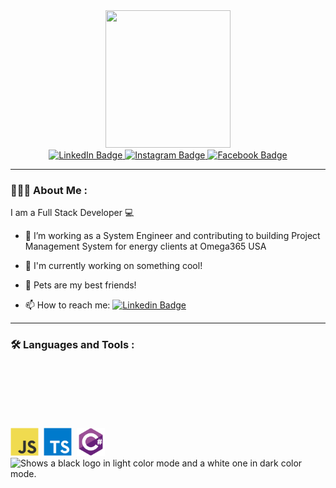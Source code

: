 <div id="header" style="marginBottom:0" align="center">
  <!--<img src="https://media.giphy.com/media/zhYSVCirREeIZtONCI/giphy.gif" width="180" height="180"/>-->
  
  <img src="https://media.giphy.com/media/gjrYDwbjnK8x36xZIO/giphy.gif" width="200" height="220"/>
</div>
<div id="badges" align="center">
  <a href="https://www.linkedin.com/in/quachthientai/">
    <img src="https://img.shields.io/badge/LinkedIn-blue?style=for-the-badge&logo=linkedin&logoColor=white" alt="LinkedIn Badge"/>
  </a>
  <a href="https://instagram.com/q_tt.tyler">
    <img src="https://img.shields.io/badge/Instagram-red?logo=Instagram&logoColor=white&style=for-the-badge" alt="Instagram Badge"/>
  </a>
  <a href="https://www.facebook.com/qTai1337/">
    <img src="https://img.shields.io/badge/Facebook-blue?logo=Facebook&logoColor=white&style=for-the-badge" alt="Facebook Badge"/>
  </a>
  
</div>

---

### 👨🏻‍💻 About Me :
I am a Full Stack Developer 💻

- :telescope: I’m working as a System Engineer and contributing to building Project Management System for energy clients at Omega365 USA

- :seedling: I'm currently working on something cool!

- 🐶 Pets are my best friends!

- :mailbox: How to reach me: [![Linkedin Badge](https://img.shields.io/badge/-quachthientai-blue?style=flat&logo=Linkedin&logoColor=white)](https://www.linkedin.com/in/quachthientai/)

---

### :hammer_and_wrench: Languages and Tools :

<div>
  <img src="https://raw.githubusercontent.com/devicons/devicon/1119b9f84c0290e0f0b38982099a2bd027a48bf1/icons/javascript/javascript-original.svg" title="JavaScript" alt="JavaScript" width="45" height="45"/>&nbsp;
  <img src="https://raw.githubusercontent.com/devicons/devicon/1119b9f84c0290e0f0b38982099a2bd027a48bf1/icons/typescript/typescript-original.svg" title="TypeScript" alt="TypeScript" width="45" height="45"/>&nbsp;
  <img style="margin-top: 100px;" src="https://raw.githubusercontent.com/devicons/devicon/1119b9f84c0290e0f0b38982099a2bd027a48bf1/icons/csharp/csharp-original.svg" title="CSharp" alt="CSharp" width="45" height="45"/>&nbsp;
  <picture>
      <source media="(prefers-color-scheme: dark)" srcset="https://logodix.com/logo/696508.png" width="45" height="45">
      <source media="(prefers-color-scheme: light)" srcset="https://raw.githubusercontent.com/devicons/devicon/1119b9f84c0290e0f0b38982099a2bd027a48bf1/icons/microsoftsqlserver/microsoftsqlserver-plain.svg" width="50" height="50" >
      <img alt="Shows a black logo in light color mode and a white one in dark color mode." src="https://i.pinimg.com/originals/c7/28/0c/c7280cbc0bdd4608d6c09cd89ae9c4ca.png">
    </picture>
</div>
